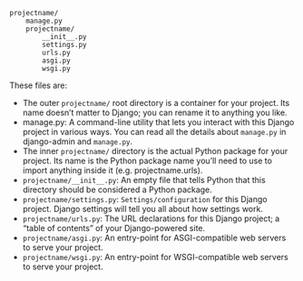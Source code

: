 ```
projectname/
    manage.py
    projectname/
        __init__.py
        settings.py
        urls.py
        asgi.py
        wsgi.py
```

These files are:

- The outer `projectname/` root directory is a container for your project. Its name doesn’t matter to Django; you can rename it to anything you like.
- manage.py: A command-line utility that lets you interact with this Django project in various ways. You can read all the details about `manage.py` in django-admin and `manage.py`.
- The inner `projectname/` directory is the actual Python package for your project. Its name is the Python package name you’ll need to use to import anything inside it (e.g. projectname.urls).
- `projectname/__init__.py`: An empty file that tells Python that this directory should be considered a Python package.
- `projectname/settings.py`: `Settings/configuration` for this Django project. Django settings will tell you all about how settings work.
- `projectname/urls.py`: The URL declarations for this Django project; a “table of contents” of your Django-powered site.
- `projectname/asgi.py`: An entry-point for ASGI-compatible web servers to serve your project.
- `projectname/wsgi.py`: An entry-point for WSGI-compatible web servers to serve your project.
